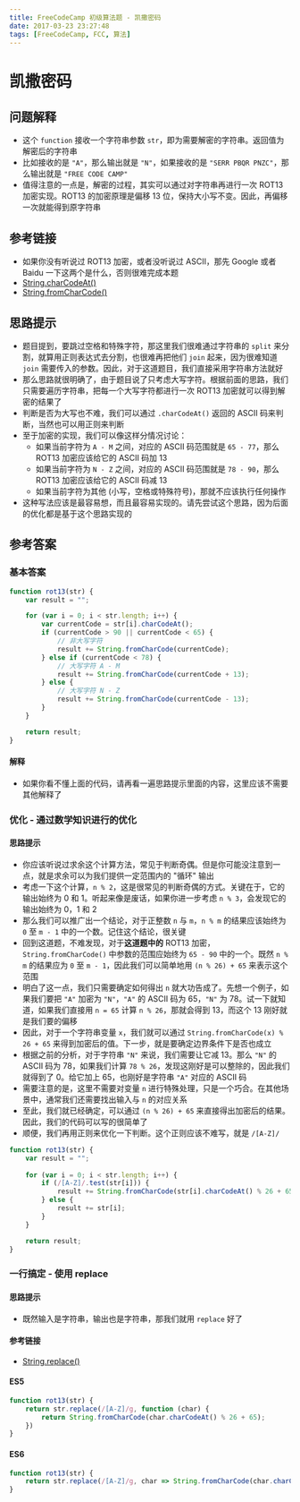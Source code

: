 ```yaml
---
title: FreeCodeCamp 初级算法题 - 凯撒密码
date: 2017-03-23 23:27:48
tags: [FreeCodeCamp, FCC, 算法]
---
```

# 凯撒密码

## 问题解释
- 这个 `function` 接收一个字符串参数 `str`，即为需要解密的字符串。返回值为解密后的字符串
- 比如接收的是 `"A"`，那么输出就是 `"N"`，如果接收的是 `"SERR PBQR PNZC"`，那么输出就是 `"FREE CODE CAMP"`
- 值得注意的一点是，解密的过程，其实可以通过对字符串再进行一次 ROT13 加密实现。ROT13 的加密原理是偏移 13 位，保持大小写不变。因此，再偏移一次就能得到原字符串
<!-- more -->

## 参考链接
- 如果你没有听说过 ROT13 加密，或者没听说过 ASCII，那先 Google 或者 Baidu 一下这两个是什么，否则很难完成本题
- [String.charCodeAt()](https://developer.mozilla.org/zh-CN/docs/Web/JavaScript/Reference/Global_Objects/String/charCodeAt)
- [String.fromCharCode()](https://developer.mozilla.org/zh-CN/docs/Web/JavaScript/Reference/Global_Objects/String/fromCharCode)

## 思路提示
- 题目提到，要跳过空格和特殊字符，那这里我们很难通过字符串的 `split` 来分割，就算用正则表达式去分割，也很难再把他们 `join` 起来，因为很难知道 `join` 需要传入的参数。因此，对于这道题目，我们直接采用字符串方法就好
- 那么思路就很明确了，由于题目说了只考虑大写字符。根据前面的思路，我们只需要遍历字符串，把每一个大写字符都进行一次 ROT13 加密就可以得到解密的结果了
- 判断是否为大写也不难，我们可以通过 `.charCodeAt()` 返回的 ASCII 码来判断，当然也可以用正则来判断
- 至于加密的实现，我们可以像这样分情况讨论：
	- 如果当前字符为 `A - M` 之间，对应的 ASCII 码范围就是 `65 - 77`，那么 ROT13 加密应该给它的 ASCII 码加 13
	- 如果当前字符为 `N - Z` 之间，对应的 ASCII 码范围就是 `78 - 90`，那么 ROT13 加密应该给它的 ASCII 码减 13
	- 如果当前字符为其他 (小写，空格或特殊符号)，那就不应该执行任何操作
- 这种写法应该是最容易想，而且最容易实现的。请先尝试这个思路，因为后面的优化都是基于这个思路实现的

## 参考答案
### 基本答案
```js
function rot13(str) {
    var result = "";

    for (var i = 0; i < str.length; i++) {
        var currentCode = str[i].charCodeAt();
        if (currentCode > 90 || currentCode < 65) {
            // 非大写字符
            result += String.fromCharCode(currentCode);
        } else if (currentCode < 78) {
            // 大写字符 A - M
            result += String.fromCharCode(currentCode + 13);
        } else {
            // 大写字符 N - Z
            result += String.fromCharCode(currentCode - 13);
        }
    }

    return result;
}
```
#### 解释
- 如果你看不懂上面的代码，请再看一遍思路提示里面的内容，这里应该不需要其他解释了

### 优化 - 通过数学知识进行的优化
#### 思路提示
- 你应该听说过求余这个计算方法，常见于判断奇偶。但是你可能没注意到一点，就是求余可以为我们提供一定范围内的 "循环" 输出
- 考虑一下这个计算，`n % 2`，这是很常见的判断奇偶的方式。关键在于，它的输出始终为 0 和 1。听起来像是废话，如果你进一步考虑 `n % 3`，会发现它的输出始终为 0，1 和 2
- 那么我们可以推广出一个结论，对于正整数 `n` 与 `m`，`n % m` 的结果应该始终为 `0` 至 `m - 1` 中的一个数。记住这个结论，很关键
- 回到这道题，不难发现，对于**这道题中的** ROT13 加密，`String.fromCharCode()` 中参数的范围应始终为 `65 - 90` 中的一个。既然 `n % m` 的结果应为 `0` 至 `m - 1`，因此我们可以简单地用 `(n % 26) + 65` 来表示这个范围 
- 明白了这一点，我们只需要确定如何得出 `n` 就大功告成了。先想一个例子，如果我们要把 `"A"` 加密为 `"N"`，`"A"` 的 ASCII 码为 65，`"N"` 为 78。试一下就知道，如果我们直接用 `n = 65` 计算 `n % 26`，那就会得到 13，而这个 13 刚好就是我们要的偏移
- 因此，对于一个字符串变量 `x`，我们就可以通过 `String.fromCharCode(x) % 26 + 65` 来得到加密后的值。下一步，就是要确定边界条件下是否也成立
- 根据之前的分析，对于字符串 `"N"` 来说，我们需要让它减 13。那么 `"N"` 的 ASCII 码为 78，如果我们计算 `78 % 26`，发现这刚好是可以整除的，因此我们就得到了 0。给它加上 65，也刚好是字符串 `"A"` 对应的 ASCII 码
- 需要注意的是，这里不需要对变量 `n` 进行特殊处理，只是一个巧合。在其他场景中，通常我们还需要找出输入与 `n` 的对应关系
- 至此，我们就已经确定，可以通过 `(n % 26) + 65` 来直接得出加密后的结果。因此，我们的代码可以写的很简单了
- 顺便，我们再用正则来优化一下判断。这个正则应该不难写，就是 `/[A-Z]/`

```js
function rot13(str) {
    var result = "";
    
    for (var i = 0; i < str.length; i++) {
        if (/[A-Z]/.test(str[i])) {
            result += String.fromCharCode(str[i].charCodeAt() % 26 + 65);
        } else {
            result += str[i];
        }
    }

    return result;
}
```

### 一行搞定 - 使用 replace
#### 思路提示
- 既然输入是字符串，输出也是字符串，那我们就用 `replace` 好了

#### 参考链接
- [String.replace()](https://developer.mozilla.org/zh-CN/docs/Web/JavaScript/Reference/Global_Objects/String/replace)

#### ES5
```js
function rot13(str) {
    return str.replace(/[A-Z]/g, function (char) {
        return String.fromCharCode(char.charCodeAt() % 26 + 65);
    })
}
```

#### ES6
```js
function rot13(str) {
    return str.replace(/[A-Z]/g, char => String.fromCharCode(char.charCodeAt() % 26 + 65));
}
```
